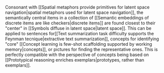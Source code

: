 ---
---

Consonant with [[Spatial metaphors provide primitives for latent space navigation|spatial metaphors used for latent space navigation]], the semantically central items in a collection of [[Semantic embeddings of discrete items are like checkers|discrete items]] are found closest to their "center" in [[Symbols diffuse in latent space|latent space]]. This can be applied to sentences for[[Text summarization task difficulty supports the Feynman tecnique|extractive text summarization]], concepts for identifying "core" [[Concept learning is few-shot scaffolding supported by working memory|concepts]], or pictures for finding the representative ones. This is perfectly compatible with the perspective of concepts being based on [[Prototypical reasoning enriches exemplars|prototypes, rather than exemplars]].